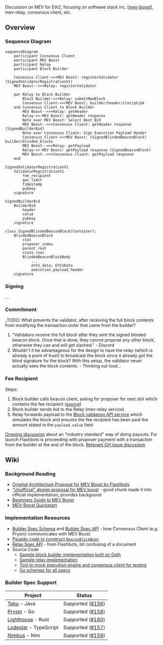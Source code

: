 Discussion on MEV for Eth2, focusing on software stack inc. [[mev-boost]], mev-relay, consensus client, etc.

## Overview

### Sequence Diagram

```mermaid
sequenceDiagram
    participant Consensus Client
    participant MEV Boost
    participant Relay
    participant Block Builder

	Consensus Client->>+MEV Boost: registerValidator (SignedValidatorRegistrationV1)
	MEV Boost-->>+Relay: registerValidator

	par Relay to Block Builder
		Block Builder->>+Relay: submitNewBlock
		Consensus Client->>+MEV Boost: builder/header/slot/ph/pk
	and Consensus Client to Block Builder
		MEV Boost-->>+Relay: getHeader
		Relay->>-MEV Boost: getHeader response
		Note over MEV Boost: Select Best Bid
		MEV Boost-->>+Consensus Client: getHeader response (SignedBuilderBid)
		Note over Consensus Client: Sign Execution Payload Header
		Consensus Client->>+MEV Boost: (SignedBlindedBeaconBlock) builder/blinded_blocks
		MEV Boost-->>+Relay: getPayload
		Relay->>-MEV Boost: getPayload response (SignedBeaconBlock)
		MEV Boost-->>+Consensus Client: getPayload response
	end
```

```
SignedValidatorRegistrationV1
	ValidatorRegistrationV1
		fee_recipient
		gas_limit
		timestamp
		pubkey
	signature

SignedBuilderBid
	BuilderBid
		header
		value
		pubkey
	signature

class SignedBlindedBeaconBlock(Container):
	BlindedBeaconBlock
		slot
		proposer_index
		parent_root
		state_root
		BlindedBeaconBlockBody
			...
			eth1_data: Eth1Data
			execution_payload_header
	signature
```

### Signing

...

### Commitment

\_TODO: What prevents the validator, after receiving the full block contents from modifying the transaction order that came from the builder?

1. "Validators receive the full block after they sent the signed blinded beacon block. Once that is done, they cannot propose any other block, otherwise they can and will get slashed." - Discord
2. Wouldn't it be advantageous for the design to have the relay (which is already a point of trust) to broadcast the block since it already got the blind signature for the block? With this setup, the validator never actually sees the block contents. - Thinking out loud...

### Fee Recipient

Steps:

1. Block builder calls beacon client, asking for proposer for next slot which contains the fee recipient ([source](https://github.com/flashbots/boost-geth-builder/pull/18/files#diff-a59d896190c8d48e0e14a20253edf6317abbad5a6cb7ae401a3e54e660210a65R172-R186))
2. Block builder sends bid to the Relay (mev-relay service)
3. Relay forwards payload to the [Block validation API service](https://github.com/flashbots/block-validation-geth) which simulates the block and ensures the fee recipient has been paid the amount stated in the `payload.value` field

[Ongoing discussion](https://boost.flashbots.net/mev-boost-status-updates/builder-payments-to-block-proposers) about an "industry standard" way of doing payouts. For launch Flashbots is proceeding with proposer payment with a transaction from the builder at the end of the block. [Relevant GH issue discussion](https://github.com/flashbots/mev-boost/issues/220)

## Wiki

### Background Reading

- [Original Architecture Proposal for MEV Boost by Flashbots](https://ethresear.ch/t/mev-boost-merge-ready-flashbots-architecture/11177)
- ["Unofficial" design proposal for MEV boost](https://hackmd.io/@paulhauner/H1XifIQ_t) - good chunk made it into official implementation; provides backgound
- [Beginners Guide to MEV Boost](https://writings.flashbots.net/writings/beginners-guide-mevboost)
- [MEV-Boost Quickstart](https://boost.flashbots.net/#block-356364ebd7cc424fb524428ed0134b21)

### Implementation Resources

- [Builder Spec Schema](https://github.com/ethereum/builder-specs/blob/main/specs/builder.md#validatorregistrationv1) and [Builder Spec API](https://ethereum.github.io/builder-specs/#/Builder/getHeader) - how Consensus Client (e.g. Prysm) communicates with MEV Boost
- [Psuedo-code to construct `BeaconBlockBody`](https://github.com/ethereum/consensus-specs/blob/dev/specs/bellatrix/validator.md#constructing-the-beaconblockbody)
- [Relay Spec API](https://flashbots.notion.site/Relay-API-Spec-5fb0819366954962bc02e81cb33840f5) - from Flashbots, bit confusing of a document
- Source Code
  - [Sample block builder implementation built on Geth](https://github.com/flashbots/boost-geth-builder)
  - [Sample relay implementation](https://github.com/flashbots/mev-boost-relay)
  - [Tool to mock execution engine and consensus client for testing](https://github.com/protolambda/mergemock)
  - [Go schemas for all specs](https://github.com/flashbots/go-boost-utils/blob/068dec572e8d7b761c75831f16b7fd73109551b1/types/builder.go#L162)

### Builder Spec Support

| Project                                                        | Status                                                                |
| -------------------------------------------------------------- | --------------------------------------------------------------------- |
| [Teku](https://github.com/ConsenSys/teku) - Java               | Supported ([#156](https://github.com/flashbots/mev-boost/issues/156)) |
| [Prysm](https://github.com/prysmaticlabs/prysm/) - Go          | Supported ([#158](https://github.com/flashbots/mev-boost/issues/158)) |
| [Lighthouse](https://github.com/sigp/lighthouse) - Rust        | Supported ([#160](https://github.com/flashbots/mev-boost/issues/160)) |
| [Lodestar](https://github.com/ChainSafe/lodestar) - TypeScript | Supported ([#157](https://github.com/flashbots/mev-boost/issues/157)) |
| [Nimbus](https://github.com/status-im/nimbus-eth2/) - Nim      | Supported ([#159](https://github.com/flashbots/mev-boost/issues/159)) |

[//begin]: # "Autogenerated link references for markdown compatibility"
[mev-boost]: mev-boost "mev-boost"
[//end]: # "Autogenerated link references"
